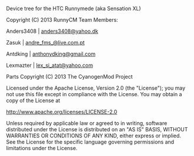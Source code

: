 Device tree for the HTC Runnymede (aka Sensation XL)

Copyright (C) 2013 RunnyCM 
Team Members:

Anders3408 | <anders3408@yahoo.dk>

Zasuk | <andre_fms_@live.com.pt>

Antdking | <anthonydking@gmail.com>

Lexmazter | <lex_si_atat@yahoo.com>

Parts Copyright (C) 2013 The CyanogenMod Project

Licensed under the Apache License, Version 2.0 (the "License");
you may not use this file except in compliance with the License.
You may obtain a copy of the License at

http://www.apache.org/licenses/LICENSE-2.0

Unless required by applicable law or agreed to in writing, software
distributed under the License is distributed on an "AS IS" BASIS,
WITHOUT WARRANTIES OR CONDITIONS OF ANY KIND, either express or implied.
See the License for the specific language governing permissions and
limitations under the License.


